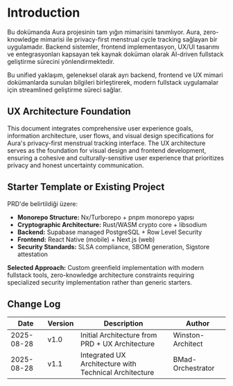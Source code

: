 # Introduction

Bu dokümanda Aura projesinin tam yığın mimarisini tanımlıyor. Aura, zero-knowledge mimarisi ile privacy-first menstrual cycle tracking sağlayan bir uygulamadır. Backend sistemler, frontend implementasyon, UX/UI tasarımı ve entegrasyonları kapsayan tek kaynak doküman olarak AI-driven fullstack geliştirme sürecini yönlendirmektedir.

Bu unified yaklaşım, geleneksel olarak ayrı backend, frontend ve UX mimari dokümanlarda sunulan bilgileri birleştirerek, modern fullstack uygulamalar için streamlined geliştirme süreci sağlar.

## UX Architecture Foundation

This document integrates comprehensive user experience goals, information architecture, user flows, and visual design specifications for Aura's privacy-first menstrual tracking interface. The UX architecture serves as the foundation for visual design and frontend development, ensuring a cohesive and culturally-sensitive user experience that prioritizes privacy and honest uncertainty communication.

## Starter Template or Existing Project

PRD'de belirtildiği üzere:

- **Monorepo Structure:** Nx/Turborepo + pnpm monorepo yapısı
- **Cryptographic Architecture:** Rust/WASM crypto core + libsodium
- **Backend:** Supabase managed PostgreSQL + Row Level Security
- **Frontend:** React Native (mobile) + Next.js (web)
- **Security Standards:** SLSA compliance, SBOM generation, Sigstore attestation

**Selected Approach:** Custom greenfield implementation with modern fullstack tools, zero-knowledge architecture constraints requiring specialized security implementation rather than generic starters.

## Change Log

| Date       | Version | Description                                            | Author            |
| ---------- | ------- | ------------------------------------------------------ | ----------------- |
| 2025-08-28 | v1.0    | Initial Architecture from PRD + UX Architecture        | Winston-Architect |
| 2025-08-28 | v1.1    | Integrated UX Architecture with Technical Architecture | BMad-Orchestrator |
